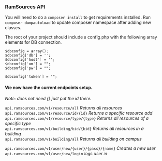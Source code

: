 ### RamSources API

You will need to do a `composer install` to get requirements installed.
Run `composer dumpautoload` to update composer namespace after adding new classes.   

The root of your project should include a config.php with the following array elements for DB connection.
```
$dbconfig = array();
$dbconfig['db'] = '';
$dbconfig['host'] = '';
$dbconfig['un'] = "";
$dbconfig['pw'] = "";

$dbconfig['token'] = "";
```

#### We now have the current endpoints setup.  
*Note: does not need {} just put the id there.*    

`api.ramsources.com/v1/resource/all`                 *Returns all resources*  
`api.ramsources.com/v1/resource/id/{id}`             *Returns a specific resource add*    
`api.ramsources.com/v1/resource/type/{type}`      *Returns all resources of a specific type*  
`api.ramsources.com/v1/building/bid/{bid}`            *Returns all resources in a building*  
`api.ramsources.com/v1/building/all`                 *Returns all building on campus*  

`api.ramsources.com/v1/user/new/{user}/{pass}/{name}`   *Creates a new user*  
`api.ramsources.com/v1/user/new/login`      *logs user in*  
